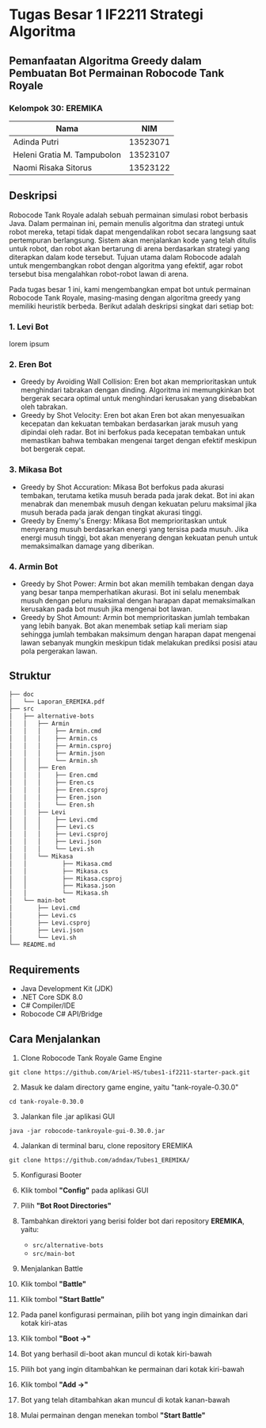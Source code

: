 # Tugas Besar 1 IF2211 Strategi Algoritma
## Pemanfaatan Algoritma Greedy dalam Pembuatan Bot Permainan Robocode Tank Royale

### Kelompok 30: EREMIKA
| Nama | NIM |
|------|-----|
| Adinda Putri | 13523071 |
| Heleni Gratia M. Tampubolon	| 13523107 |
| Naomi Risaka Sitorus | 13523122 |

## Deskripsi
Robocode Tank Royale adalah sebuah permainan simulasi robot berbasis Java. Dalam permainan ini, pemain menulis algoritma dan strategi untuk robot mereka, tetapi tidak dapat mengendalikan robot secara langsung saat pertempuran berlangsung. Sistem akan menjalankan kode yang telah ditulis untuk robot, dan robot akan bertarung di arena berdasarkan strategi yang diterapkan dalam kode tersebut. Tujuan utama dalam Robocode adalah untuk mengembangkan robot dengan algoritma yang efektif, agar robot tersebut bisa mengalahkan robot-robot lawan di arena.

Pada tugas besar 1 ini, kami mengembangkan empat bot untuk permainan Robocode Tank Royale, masing-masing dengan algoritma greedy yang memiliki heuristik berbeda. Berikut adalah deskripsi singkat dari setiap bot:

### 1. Levi Bot

lorem ipsum

### 2. Eren Bot
- Greedy by Avoiding Wall Collision: Eren bot akan memprioritaskan untuk menghindari tabrakan dengan dinding. Algoritma ini memungkinkan bot bergerak secara optimal untuk menghindari kerusakan yang disebabkan oleh tabrakan.
- Greedy by Shot Velocity: Eren bot akan Eren bot akan menyesuaikan kecepatan dan kekuatan tembakan berdasarkan jarak musuh yang dipindai oleh radar. Bot ini berfokus pada kecepatan tembakan untuk memastikan bahwa tembakan mengenai target dengan efektif meskipun bot bergerak cepat.

### 3. Mikasa Bot
- Greedy by Shot Accuration: Mikasa Bot berfokus pada akurasi tembakan, terutama ketika musuh berada pada jarak dekat. Bot ini akan menabrak dan menembak musuh dengan kekuatan peluru maksimal jika musuh berada pada jarak dengan tingkat akurasi tinggi.
- Greedy by Enemy's Energy: Mikasa Bot memprioritaskan untuk menyerang musuh berdasarkan energi yang tersisa pada musuh. Jika energi musuh tinggi, bot akan menyerang dengan kekuatan penuh untuk memaksimalkan damage yang diberikan.

### 4. Armin Bot
- Greedy by Shot Power: Armin bot akan memilih tembakan dengan daya yang besar tanpa memperhatikan akurasi. Bot ini selalu menembak musuh dengan peluru maksimal dengan harapan dapat memaksimalkan kerusakan pada bot musuh jika mengenai bot lawan.
- Greedy by Shot Amount: Armin bot memprioritaskan jumlah tembakan yang lebih banyak. Bot akan menembak setiap kali meriam siap sehingga jumlah tembakan maksimum dengan harapan dapat mengenai lawan sebanyak mungkin meskipun tidak melakukan prediksi posisi atau pola pergerakan lawan.

## Struktur
```bash
├── doc
│   └── Laporan_EREMIKA.pdf
├── src
│   ├── alternative-bots
│   │   ├── Armin
│   │   │    ├── Armin.cmd
│   │   │    ├── Armin.cs
│   │   │    ├── Armin.csproj
│   │   │    ├── Armin.json
│   │   │    └── Armin.sh
│   │   ├── Eren
│   │   │    ├── Eren.cmd
│   │   │    ├── Eren.cs
│   │   │    ├── Eren.csproj
│   │   │    ├── Eren.json
│   │   │    └── Eren.sh
│   │   ├── Levi
│   │   │    ├── Levi.cmd
│   │   │    ├── Levi.cs
│   │   │    ├── Levi.csproj
│   │   │    ├── Levi.json
│   │   │    └── Levi.sh
│   │   └── Mikasa
│   │          ├── Mikasa.cmd
│   │          ├── Mikasa.cs
│   │          ├── Mikasa.csproj
│   │          ├── Mikasa.json
│   │          └── Mikasa.sh
│   └── main-bot
│       ├── Levi.cmd
│       ├── Levi.cs
│       ├── Levi.csproj
│       ├── Levi.json
│       └── Levi.sh
└── README.md
```

## Requirements
- Java Development Kit (JDK)
- .NET Core SDK 8.0
- C# Compiler/IDE
- Robocode C# API/Bridge
   
## Cara Menjalankan
1. Clone Robocode Tank Royale Game Engine
```
git clone https://github.com/Ariel-HS/tubes1-if2211-starter-pack.git
```

2. Masuk ke dalam directory game engine, yaitu "tank-royale-0.30.0"
```
cd tank-royale-0.30.0
```

3. Jalankan file .jar aplikasi GUI
```
java -jar robocode-tankroyale-gui-0.30.0.jar
```

4. Jalankan di terminal baru, clone repository EREMIKA
```
git clone https://github.com/adndax/Tubes1_EREMIKA/
```
5. Konfigurasi Booter
1. Klik tombol **"Config"** pada aplikasi GUI
2. Pilih **"Bot Root Directories"**
3. Tambahkan direktori yang berisi folder bot dari repository **EREMIKA**, yaitu:
   - `src/alternative-bots`
   - `src/main-bot`

6. Menjalankan Battle
1. Klik tombol **"Battle"**
2. Klik tombol **"Start Battle"**
3. Pada panel konfigurasi permainan, pilih bot yang ingin dimainkan dari kotak kiri-atas
4. Klik tombol **"Boot →"**
5. Bot yang berhasil di-boot akan muncul di kotak kiri-bawah
6. Pilih bot yang ingin ditambahkan ke permainan dari kotak kiri-bawah
7. Klik tombol **"Add →"**
8. Bot yang telah ditambahkan akan muncul di kotak kanan-bawah
9. Mulai permainan dengan menekan tombol **"Start Battle"**



